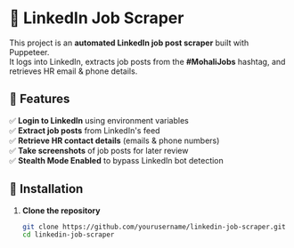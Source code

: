 
# 🚀 LinkedIn Job Scraper

This project is an **automated LinkedIn job post scraper** built with Puppeteer.  
It logs into LinkedIn, extracts job posts from the **#MohaliJobs** hashtag, and retrieves HR email & phone details.

## 📌 Features
✅ **Login to LinkedIn** using environment variables  
✅ **Extract job posts** from LinkedIn's feed  
✅ **Retrieve HR contact details** (emails & phone numbers)  
✅ **Take screenshots** of job posts for later review  
✅ **Stealth Mode Enabled** to bypass LinkedIn bot detection  

## 🔧 Installation
1. **Clone the repository**
   ```sh
   git clone https://github.com/yourusername/linkedin-job-scraper.git
   cd linkedin-job-scraper
